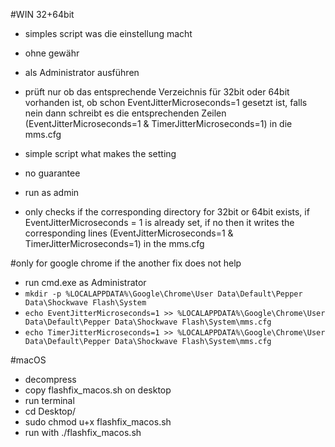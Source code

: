 #WIN 32+64bit
- simples script was die einstellung macht
- ohne gewähr
- als Administrator ausführen
- prüft nur ob das entsprechende Verzeichnis für 32bit oder 64bit vorhanden ist, ob schon EventJitterMicroseconds=1 gesetzt ist, falls nein dann schreibt es die entsprechenden Zeilen (EventJitterMicroseconds=1 & TimerJitterMicroseconds=1) in die mms.cfg

- simple script what makes the setting
- no guarantee
- run as admin
- only checks if the corresponding directory for 32bit or 64bit exists, if EventJitterMicroseconds = 1 is already set, if no then it writes the corresponding lines (EventJitterMicroseconds=1 & TimerJitterMicroseconds=1) in the mms.cfg

#only for google chrome if the another fix does not help
- run cmd.exe as Administrator
- `mkdir -p %LOCALAPPDATA%\Google\Chrome\User Data\Default\Pepper Data\Shockwave Flash\System`
- `echo EventJitterMicroseconds=1 >> %LOCALAPPDATA%\Google\Chrome\User Data\Default\Pepper Data\Shockwave Flash\System\mms.cfg`
- `echo TimerJitterMicroseconds=1 >> %LOCALAPPDATA%\Google\Chrome\User Data\Default\Pepper Data\Shockwave Flash\System\mms.cfg`

#macOS
- decompress
- copy flashfix_macos.sh on desktop
- run terminal
- cd Desktop/
- sudo chmod u+x flashfix_macos.sh
- run with ./flashfix_macos.sh
